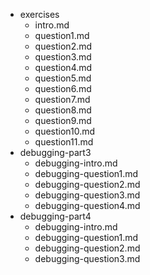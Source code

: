 - exercises
	- intro.md
	- question1.md
	- question2.md
	- question3.md
	- question4.md
	- question5.md
	- question6.md
	- question7.md
	- question8.md
	- question9.md
	- question10.md
	- question11.md
- debugging-part3
	- debugging-intro.md
	- debugging-question1.md
	- debugging-question2.md
	- debugging-question3.md
	- debugging-question4.md
- debugging-part4
	- debugging-intro.md
	- debugging-question1.md
	- debugging-question2.md
	- debugging-question3.md

